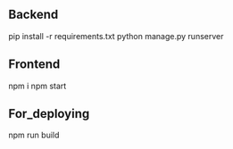 ## Backend
pip install -r requirements.txt
python manage.py runserver


## Frontend 

npm i
npm start


## For_deploying


npm run build
